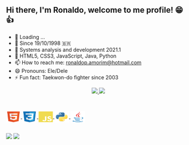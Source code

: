 ## Hi there, I'm Ronaldo, welcome to me profile! 😁👍

- 🔭 Loading ...
- 📅 Since 19/10/1998 🇧🇷
- 🌱 Systems analysis and development 2021.1
- 📖 HTML5, CSS3, JavaScript, Java, Python
- 📫 How to reach me: ronaldop.amorim@hotmail.com
- 😄 Pronouns: Ele/Dele
- ⚡ Fun fact: Taekwon-do fighter since 2003

<div align="center">
<a href="https://github.com/ronaldop19">
<img height="170em" src="https://github-readme-stats.vercel.app/api?username=ronaldop19&show_icons=true&theme=midnight-purple&include_all_commits=true&count_private=true"/>
 <img height="170em" src="https://github-readme-stats.vercel.app/api/top-langs/?username=ronaldop19&layout=compact&langs_count=7&theme=midnight-purple"/>
</div>
  
  ##
  
  <div style="display: inline_block"><br>
  <img align="center" alt="Rafa-HTML" height="30" width="40" src="https://raw.githubusercontent.com/devicons/devicon/master/icons/html5/html5-original.svg">
  <img align="center" alt="Rafa-CSS" height="30" width="40" src="https://raw.githubusercontent.com/devicons/devicon/master/icons/css3/css3-original.svg">
  <img align="center" alt="Rafa-Js" height="30" width="40" src="https://raw.githubusercontent.com/devicons/devicon/master/icons/javascript/javascript-plain.svg">
  <img align="center" alt="Rafa-Python" height="30" width="40" src="https://raw.githubusercontent.com/devicons/devicon/master/icons/python/python-original.svg">
  <img align="center" alt="Rafa-Java" height="30" width="40" src="https://raw.githubusercontent.com/devicons/devicon/master/icons/java/java-original.svg"> 
</div>

  ##
  
  <div> 
    
  <a href="https://instagram.com/itf.amorim" target="_blank"><img src="https://img.shields.io/badge/-Instagram-%23E4405F?style=for-the-badge&logo=instagram&logoColor=white" target="_blank"></a>
  <a href="https://www.linkedin.com/in/ronaldo-amorim-861655234/" target="_blank"><img src="https://img.shields.io/badge/-LinkedIn-%230077B5?style=for-the-badge&logo=linkedin&logoColor=white" target="_blank"></a> 

